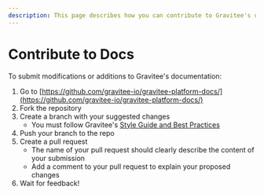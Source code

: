 ```yaml
---
description: This page describes how you can contribute to Gravitee's documentation
---
```


# Contribute to Docs

To submit modifications or additions to Gravitee's documentation:

1. Go to [https://github.com/gravitee-io/gravitee-platform-docs/](https://github.com/gravitee-io/gravitee-platform-docs/)
2. Fork the repository
3. Create a branch with your suggested changes
   * You must follow Gravitee's [Style Guide and Best Practices](style-guide-and-best-practices/)
4. Push your branch to the repo
5. Create a pull request
   * The name of your pull request should clearly describe the content of your submission
   * Add a comment to your pull request to explain your proposed changes
6. Wait for feedback!
